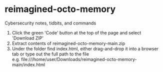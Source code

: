 # reimagined-octo-memory
Cybersecurity notes, tidbits, and commands


1. Click the green 'Code' button at the top of the page and select 'Download ZIP'
2. Extract contents of reimagined-octo-memory-main.zip
3. Under the folder find index.html, either drag-and-drop it into a browser tab or type out the full path to the file<br>
e.g. file:///home/user/Downloads/reimagined-octo-memory-main/index.html
